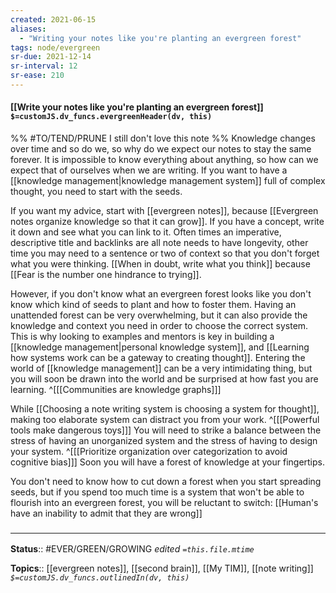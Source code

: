 ```yaml
---
created: 2021-06-15
aliases:
  - "Writing your notes like you're planting an evergreen forest"
tags: node/evergreen
sr-due: 2021-12-14
sr-interval: 12
sr-ease: 210
---
```


#### [[Write your notes like you're planting an evergreen forest]] `$=customJS.dv_funcs.evergreenHeader(dv, this)`
%%
#TO/TEND/PRUNE I still don't love this note
%%
Knowledge changes over time and so do we, so why do we expect our notes to stay the same forever. It is impossible to know everything about anything, so how can we expect that of ourselves when we are writing. If you want to have a [[knowledge management|knowledge management system]] full of complex thought, you need to start with the seeds. 

If you want my advice, start with [[evergreen notes]],
because [[Evergreen notes organize knowledge so that it can grow]].
If you have a concept, write it down and see what you can link to it.
Often times an imperative, descriptive title and backlinks are all note needs to have longevity, other time you may need to a sentence or two of context so that you don't forget what you were thinking.
[[When in doubt, write what you think]] because [[Fear is the number one hindrance to trying]].

However, if you don't know what an evergreen forest looks like you don't know which kind of seeds to plant and how to foster them.
Having an unattended forest can be very overwhelming,
but it can also provide the knowledge and context you need in order to choose the correct system.
This is why
looking to examples and mentors is key in building a [[knowledge management|personal knowledge system]],
and [[Learning how systems work can be a gateway to creating thought]].
Entering the world of [[knowledge management]] can be a very intimidating thing,
but you will soon be drawn into the world and be surprised at how fast you are learning.
^[[[Communities are knowledge graphs]]]

While [[Choosing a note writing system is choosing a system for thought]],
making too elaborate system can distract you from your work.
^[[[Powerful tools make dangerous toys]]]
You will need to strike a balance between the stress of having an unorganized system 
and the stress of having to design your system.
^[[[Prioritize organization over categorization to avoid cognitive bias]]]
Soon you will have a forest of knowledge at your fingertips.

You don't need to know how to cut down a forest when you start spreading seeds, 
but if you spend too much time is a system that won't be able to flourish into an evergreen forest, you will be reluctant to switch: [[Human's have an inability to admit that they are wrong]]

### <hr class="footnote"/>

**Status**:: #EVER/GREEN/GROWING 
*edited `=this.file.mtime`*

**Topics**:: [[evergreen notes]], [[second brain]], [[My TIM]], [[note writing]]
*`$=customJS.dv_funcs.outlinedIn(dv, this)`*
